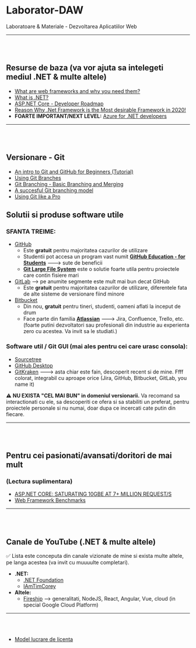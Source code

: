 # Laborator-DAW
Laboratoare &amp; Materiale - Dezvoltarea Aplicatiilor Web


--------------------

<br/>
<br/>

## Resurse de baza (va vor ajuta sa intelegeti mediul .NET & multe altele)
* [What are web frameworks and why you need them?](https://intelegain-technologies.medium.com/what-are-web-frameworks-and-why-you-need-them-c4e8806bd0fb)
* [What is .NET?](https://dotnet.microsoft.com/learn/dotnet/what-is-dotnet)
* [ASP.NET Core - Developer Roadmap](https://github.com/MoienTajik/AspNetCore-Developer-Roadmap)
* [Reason Why .Net Framework is the Most desirable Framework in 2020!](https://medium.com/dataseries/reason-why-net-framework-is-the-most-desirable-framework-in-2020-29fe5554f4ac)
*  **FOARTE IMPORTANT/NEXT LEVEL:** [Azure for .NET developers](https://docs.microsoft.com/en-us/dotnet/azure/)


--------------------

<br/>
<br/>

## Versionare - Git
* [An intro to Git and GitHub for Beginners (Tutorial)](https://product.hubspot.com/blog/git-and-github-tutorial-for-beginners)
* [Using Git Branches](https://www.atlassian.com/git/tutorials/using-branches)
* [Git Branching - Basic Branching and Merging](https://git-scm.com/book/en/v2/Git-Branching-Basic-Branching-and-Merging)
* [A succesful Git branching model](https://nvie.com/posts/a-successful-git-branching-model/)
* [Using Git like a Pro](https://www.geneatcg.com/using-git-like-a-pro/)

## **Solutii si produse software utile**

### **SFANTA TREIME:**
* [GitHub](https://github.com/)
  * Este **gratuit** pentru majoritatea cazurilor de utilizare
  * Studentii pot accesa un program vast numit [**GitHub Education - for Students**](https://education.github.com/students) ---> sute de beneficii
  * [**Git Large File System**](https://git-lfs.github.com/) este o solutie foarte utila pentru proiectele care contin fisiere mari 
* [GitLab](https://about.gitlab.com/) --> pe anumite segmente este mult mai bun decat GitHub
  * Este **gratuit** pentru majoritatea cazurilor de utilizare, diferentele fata de alte sisteme de versionare fiind minore
* [Bitbucket](https://bitbucket.org/)
  * Din nou, **gratuit** pentru tineri, studenti, oameni aflati la inceput de drum
  * Face parte din familia [**Atlassian**](https://www.atlassian.com/) ---> Jira, Confluence, Trello, etc. (foarte putini dezvoltatori sau profesionali din industrie au experienta zero cu acestea. Va invit sa le studiati.)
  
### Software util / Git GUI (mai ales pentru cei care urasc consola):
* [Sourcetree](https://www.sourcetreeapp.com/)
* [GitHub Desktop](https://desktop.github.com/)
* [GitKraken](https://www.gitkraken.com/) ---> asta chiar este fain, descoperit recent si de mine. Ffff colorat, integrabil cu aproape orice (Jira, GitHub, Bitbucket, GitLab, you name it)

:warning: **NU EXISTA "CEL MAI BUN" in domeniul versionarii.** Va recomand sa interactionati cu ele, sa descoperiti ce ofera si sa stabiliti un preferat, pentru proiectele personale si nu numai, doar dupa ce incercati cate putin din fiecare.


--------------------


<br/>
<br/>

## Pentru cei pasionati/avansati/doritori de mai mult
### **(Lectura suplimentara)**
* [ASP.NET CORE: SATURATING 10GBE AT 7+ MILLION REQUEST/S](https://www.ageofascent.com/2019/02/04/asp-net-core-saturating-10gbe-at-7-million-requests-per-second/)
* [Web Framework Benchmarks](https://www.techempower.com/benchmarks/)


--------------------

<br/>
<br/>

## Canale de YouTube (.NET & multe altele)

:white_check_mark: Lista este conceputa din canale vizionate de mine si exista multe altele, pe langa acestea (va invit cu muuuulte completari).

* **.NET:**
  * [.NET Foundation](https://www.youtube.com/c/NETFoundation/featured)
  * [IAmTimCorey](https://www.youtube.com/user/IAmTimCorey)
* **Altele:**
  * [Fireship](https://www.youtube.com/channel/UCsBjURrPoezykLs9EqgamOA) --> generalitati, NodeJS, React, Angular, Vue, cloud (in special Google Cloud Platform)


--------------------

<br/>
<br/>

* [Model lucrare de licenta](https://drive.google.com/file/d/1rNPIIueFEd-gEnAdB9Fqcn10LFOP3GgN/view?usp=sharing)

